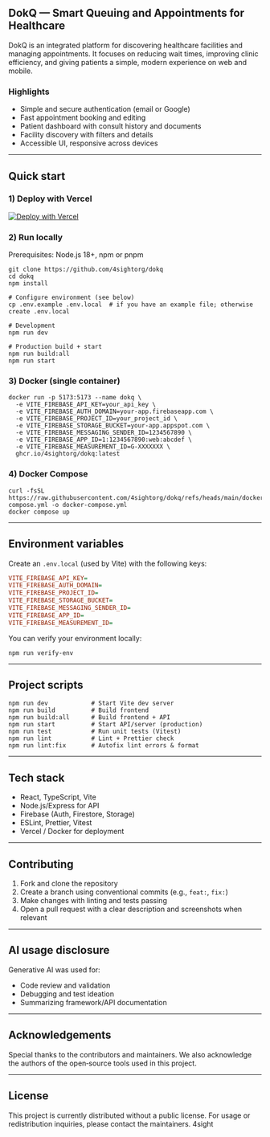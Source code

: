 ## DokQ — Smart Queuing and Appointments for Healthcare

DokQ is an integrated platform for discovering healthcare facilities and managing appointments. It focuses on reducing wait times, improving clinic efficiency, and giving patients a simple, modern experience on web and mobile.

### Highlights

- Simple and secure authentication (email or Google)
- Fast appointment booking and editing
- Patient dashboard with consult history and documents
- Facility discovery with filters and details
- Accessible UI, responsive across devices

---

## Quick start

### 1) Deploy with Vercel

[![Deploy with Vercel](https://vercel.com/button)](https://vercel.com/new/clone?repository-url=https://github.com/4sightorg/dokq)

### 2) Run locally

Prerequisites: Node.js 18+, npm or pnpm

```shell
git clone https://github.com/4sightorg/dokq
cd dokq
npm install

# Configure environment (see below)
cp .env.example .env.local  # if you have an example file; otherwise create .env.local

# Development
npm run dev

# Production build + start
npm run build:all
npm run start
```

### 3) Docker (single container)

```shell
docker run -p 5173:5173 --name dokq \
  -e VITE_FIREBASE_API_KEY=your_api_key \
  -e VITE_FIREBASE_AUTH_DOMAIN=your-app.firebaseapp.com \
  -e VITE_FIREBASE_PROJECT_ID=your_project_id \
  -e VITE_FIREBASE_STORAGE_BUCKET=your-app.appspot.com \
  -e VITE_FIREBASE_MESSAGING_SENDER_ID=1234567890 \
  -e VITE_FIREBASE_APP_ID=1:1234567890:web:abcdef \
  -e VITE_FIREBASE_MEASUREMENT_ID=G-XXXXXXX \
  ghcr.io/4sightorg/dokq:latest
```

### 4) Docker Compose

```shell
curl -fsSL https://raw.githubusercontent.com/4sightorg/dokq/refs/heads/main/docker-compose.yml -o docker-compose.yml
docker compose up
```

---

## Environment variables

Create an `.env.local` (used by Vite) with the following keys:

```ini
VITE_FIREBASE_API_KEY=
VITE_FIREBASE_AUTH_DOMAIN=
VITE_FIREBASE_PROJECT_ID=
VITE_FIREBASE_STORAGE_BUCKET=
VITE_FIREBASE_MESSAGING_SENDER_ID=
VITE_FIREBASE_APP_ID=
VITE_FIREBASE_MEASUREMENT_ID=
```

You can verify your environment locally:

```shell
npm run verify-env
```

---

## Project scripts

```text
npm run dev            # Start Vite dev server
npm run build          # Build frontend
npm run build:all      # Build frontend + API
npm run start          # Start API/server (production)
npm run test           # Run unit tests (Vitest)
npm run lint           # Lint + Prettier check
npm run lint:fix       # Autofix lint errors & format
```

---

## Tech stack

- React, TypeScript, Vite
- Node.js/Express for API
- Firebase (Auth, Firestore, Storage)
- ESLint, Prettier, Vitest
- Vercel / Docker for deployment

---

## Contributing

1. Fork and clone the repository
2. Create a branch using conventional commits (e.g., `feat:`, `fix:`)
3. Make changes with linting and tests passing
4. Open a pull request with a clear description and screenshots when relevant

---

## AI usage disclosure

Generative AI was used for:

- Code review and validation
- Debugging and test ideation
- Summarizing framework/API documentation

---

## Acknowledgements

Special thanks to the contributors and maintainers. We also acknowledge the authors of the open‑source tools used in this project.

---

## License

This project is currently distributed without a public license. For usage or redistribution inquiries, please contact the maintainers.
4sight
